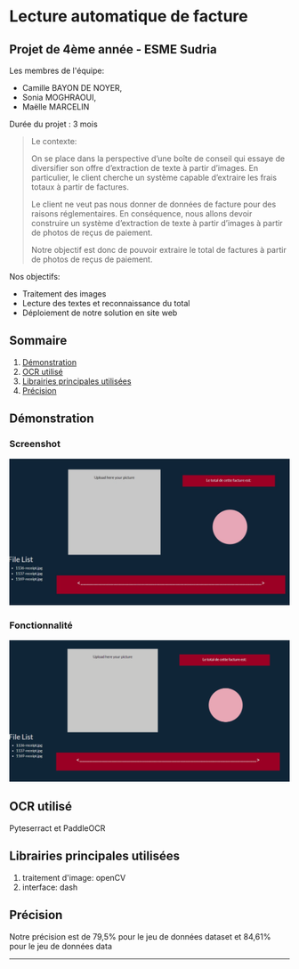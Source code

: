 # Lecture automatique de facture 
## Projet de 4ème année - ESME Sudria
Les membres de l'équipe:
* Camille BAYON DE NOYER, 
* Sonia MOGHRAOUI, 
* Maëlle MARCELIN

Durée du projet : 3 mois

> Le contexte:  
> 
> On se place dans la perspective d’une boîte de conseil qui essaye de diversifier son offre d’extraction de texte à partir d’images. En particulier, le client cherche un système capable d’extraire les frais totaux à partir de factures. 
> 
> Le client ne veut pas nous donner de données de facture pour des raisons réglementaires. En conséquence, nous allons devoir construire un système d’extraction de texte à partir d’images à partir de photos de reçus de paiement.
> 
> Notre objectif est donc de pouvoir extraire le total de factures à partir de photos de reçus de paiement.

Nos objectifs:
*	Traitement des images
*	Lecture des textes et reconnaissance du total
*	Déploiement de notre solution en site web

## Sommaire
1. [Démonstration](#demo)
2. [OCR utilisé](#ocr)
3. [Librairies principales utilisées](#lib)
4. [Précision](#accuracy)


## Démonstration <a name="demo"></a>
### Screenshot
![Image text](/asset/git/photo_interface.jpg)

### Fonctionnalité
![Image text](/asset/git/animation_interface.gif)

## OCR utilisé <a name="ocr"></a>
Pyteserract et PaddleOCR

## Librairies principales utilisées <a name="lib"></a>
1. traitement d'image: openCV
2. interface: dash

## Précision <a name="accuracy"></a>
Notre précision est de 79,5% pour le jeu de données dataset et 84,61% pour le jeu de données data


<hr>
